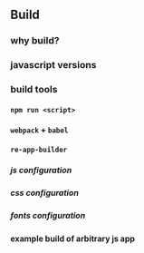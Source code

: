 ## Build
### why build?
### javascript versions
### build tools
#### `npm run <script>`
#### `webpack` + `babel`
#### `re-app-builder`
##### js configuration
##### css configuration
##### fonts configuration
#### example build of arbitrary js app
